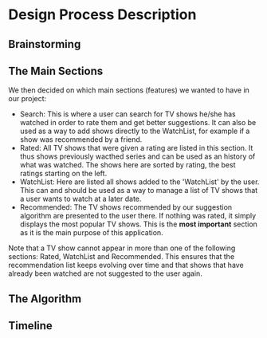 # Design Process Description

## Brainstorming

## The Main Sections
We then decided on which main sections (features) we wanted to have in our project:
- Search: This is where a user can search for TV shows he/she has watched in order to rate them and get better suggestions. It can also be used as a way to add shows directly to the WatchList, for example if a show was recommended by a friend.
- Rated: All TV shows that were given a rating are listed in this section. It thus shows previously wacthed series and can be used as an history of what was watched. The shows here are sorted by rating, the best ratings starting on the left.
- WatchList: Here are listed all shows added to the 'WatchList' by the user. This can and should be used as a way to manage a list of TV shows that a user wants to watch at a later date.
- Recommended: The TV shows recommended by our suggestion algorithm are presented to the user there. If nothing was rated, it simply displays the most popular TV shows. This is the **most important** section as it is the main purpose of this application.

Note that a TV show cannot appear in more than one of the following sections: Rated, WatchList and Recommended. This ensures that the recommendation list keeps evolving over time and that shows that have already been watched are not suggested to the user again.

## The Algorithm

## Timeline

